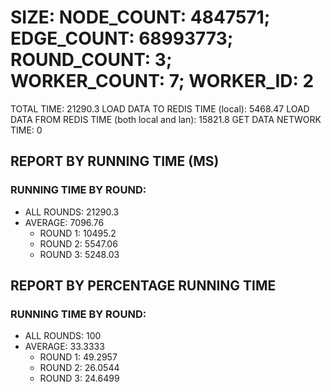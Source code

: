 
# SIZE: NODE_COUNT: 4847571; EDGE_COUNT: 68993773; ROUND_COUNT: 3; WORKER_COUNT: 7; WORKER_ID: 2
 TOTAL TIME: 21290.3
 LOAD DATA TO REDIS TIME (local): 5468.47
 LOAD DATA FROM REDIS TIME (both local and lan): 15821.8
 GET DATA NETWORK TIME: 0

## REPORT BY RUNNING TIME (MS)

 ### RUNNING TIME BY ROUND:

  + ALL ROUNDS: 21290.3
  + AVERAGE: 7096.76
     + ROUND 1: 10495.2
     + ROUND 2: 5547.06
     + ROUND 3: 5248.03

## REPORT BY PERCENTAGE RUNNING TIME

 ### RUNNING TIME BY ROUND:

  + ALL ROUNDS: 100
  + AVERAGE: 33.3333
     + ROUND 1: 49.2957
     + ROUND 2: 26.0544
     + ROUND 3: 24.6499


